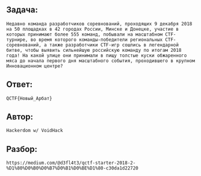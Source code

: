 ## Задача: 
    Недавно команда разработчиков соревнований, проходящих 9 декабря 2018 на 50 площадках в 42 городах России, Минске и Донецке, участие в которых принимают более 555 команд, побывали на масштабном CTF-турнире, во время которого команды-победители региональных CTF-соревнований, а также разработчики CTF-игр сошлись в легендарной битве, чтобы выявить сильнейшую российскую команду по итогам 2018 года! На какой улице они принимали в пищу толстые куски обжаренного мяса до начала первого дня масштабного события, проходившего в крупном Инновационном центре?

## Ответ:
    QCTF{Новый_Арбат}

## Автор: 
    Hackerdom w/ VoidHack

## Разбор:
    https://medium.com/@d3fl4t3/qctf-starter-2018-2-%D1%80%D0%B0%D0%B7%D0%B1%D0%BE%D1%80-c30da1d22720
